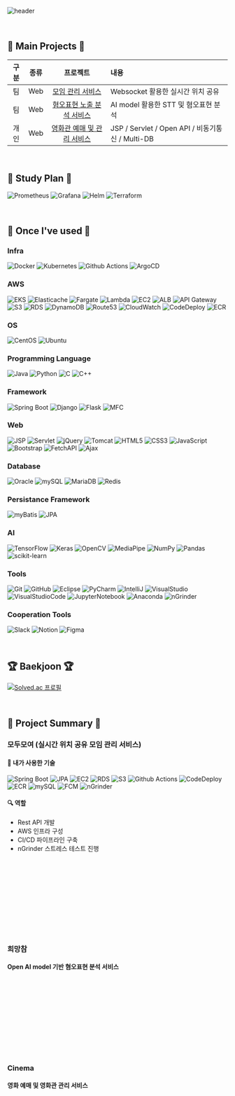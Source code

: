 ![header](https://capsule-render.vercel.app/api?type=rounded&color=timeGradient&text=Welcome%20to%20Jinhwan's%20GitHub%20👋&animation=twinkling&fontSize=40&fontAlignY=50&fontAlign=50&height=180)
<div align="left">
 
<br/>

## 🥕 Main Projects 🥕

|구분|종류|프로젝트|내용|
|:---:|:---:|:---:|:---|
|팀|Web|[모임 관리 서비스](#모두모여-(실시간-위치-공유-모임-관리-서비스))|Websocket 활용한 실시간 위치 공유|
|팀|Web|[혐오표현 노출 분석 서비스](#희망참)|AI model 활용한 STT 및 혐오표현 분석|
|개인|Web|[영화관 예매 및 관리 서비스](#Cinema)|JSP / Servlet / Open API / 비동기통신 / Multi-DB|

<br/>

## 📘 Study Plan 📘
![Prometheus](https://img.shields.io/badge/Prometheus-%23E6522C?style=flat-square&logo=prometheus&logoColor=white)
![Grafana](https://img.shields.io/badge/Grafana-%23F46800?style=flat-square&logo=grafana&logoColor=white)
![Helm](https://img.shields.io/badge/Helm-%230F1689?style=flat-square&logo=helm&logoColor=white)
![Terraform](https://img.shields.io/badge/Terraform-%23844FBA?style=flat-square&logo=terraform&logoColor=white)

<br/>
  
## 🔨 Once I've used 🔨

### Infra
![Docker](https://img.shields.io/badge/Docker-2496ED?style=flat&logo=Docker&logoColor=white)
![Kubernetes](https://img.shields.io/badge/Kubernetes-%23326CE5?style=flat-square&logo=kubernetes&logoColor=white)
![Github Actions](https://img.shields.io/badge/Github%20Actions-%232088FF?style=flat-square&logo=githubactions&logoColor=white)
![ArgoCD](https://img.shields.io/badge/ArgoCD-%23EF7B4D?style=flat-square&logo=argo&logoColor=white)

### AWS
![EKS](https://img.shields.io/badge/EKS-%23FF9900?style=flat-square&logo=amazoneks&logoColor=white)
![Elasticache](https://img.shields.io/badge/Elasticache-%23C925D1?style=flat-square&logo=amazonelasticache&logoColor=white)
![Fargate](https://img.shields.io/badge/Fargate-%23FF9900?style=flat-square&logo=awsfargate&logoColor=white)
![Lambda](https://img.shields.io/badge/Lambda-%23FF9900?style=flat-square&logo=awslambda&logoColor=white)
![EC2](https://img.shields.io/badge/EC2-%23FF9900?style=flat-square&logo=amazonec2&logoColor=white)
![ALB](https://img.shields.io/badge/ALB-%238C4FFF?style=flat-square&logo=awselasticloadbalancing&logoColor=white)
![API Gateway](https://img.shields.io/badge/API%20Gateway-%23FF4F8B?style=flat-square&logo=amazonapigateway&logoColor=white)
![S3](https://img.shields.io/badge/S3-%23569A31?style=flat-square&logo=amazons3&logoColor=white)
![RDS](https://img.shields.io/badge/RDS-%23527FFF?style=flat-square&logo=amazonrds&logoColor=white)
![DynamoDB](https://img.shields.io/badge/DynamoDB-%234053D6?style=flat-square&logo=amazondynamodb&logoColor=white)
![Route53](https://img.shields.io/badge/Route53-%238C4FFF?style=flat-square&logo=amazonroute53&logoColor=white)
![CloudWatch](https://img.shields.io/badge/CloudWatch-%23FF4F8B?style=flat-square&logo=amazoncloudwatch&logoColor=white)
![CodeDeploy](https://img.shields.io/badge/CodeDeploy-%23027E6F?style=flat-square&logoColor=white)
![ECR](https://img.shields.io/badge/ECR-%23FF9900?style=flat-square&logoColor=white)

### OS
![CentOS](https://img.shields.io/badge/CentOS-%23262577?style=flat-square&logo=centos&logoColor=white)
![Ubuntu](https://img.shields.io/badge/Ubuntu-%23E95420?style=flat-square&logo=ubuntu&logoColor=white)

### Programming Language
![Java](https://img.shields.io/badge/Java-007396?style=flat-square&logo=java&logoColor=white)
![Python](https://img.shields.io/badge/Python-3776AB?style=flat-square&logo=python&logoColor=white)
![C](https://img.shields.io/badge/C-%23A8B9CC?style=flat-square&logo=c&logoColor=white)
![C++](https://img.shields.io/badge/C%2B%2B-%2300599C?style=flat-square&logo=c%2B%2B&logoColor=white)

### Framework
![Spring Boot](https://img.shields.io/badge/SpringBoot-6DB33F?style=flat-square&logo=springboot&logoColor=white)
![Django](https://img.shields.io/badge/Django-%23092E20?style=flat-square&logo=django&logoColor=white)
![Flask](https://img.shields.io/badge/Flask-%23000000?style=flat-square&logo=flask&logoColor=white)
![MFC](https://img.shields.io/badge/MFC-%2300599C?style=flat-square&logoColor=white)

### Web
![JSP](https://img.shields.io/badge/JSP-6DB33F?style=flat-square&logoColor=white)
![Servlet](https://img.shields.io/badge/Servlet-%23E7282D?style=flat-square&logoColor=white)
![jQuery](https://img.shields.io/badge/jQuery-0769AD?style=flat-square&logo=jquery&logoColor=white)
![Tomcat](https://img.shields.io/badge/Tomcat-%23F8DC75?style=flat-square&logo=apachetomcat&logoColor=white)
![HTML5](https://img.shields.io/badge/HTML5-%23E34F26?style=flat-square&logo=html5&logoColor=white)
![CSS3](https://img.shields.io/badge/CSS3-%231572B6?style=flat-square&logo=css3&logoColor=white)
![JavaScript](https://img.shields.io/badge/JavaScript-F7DF1E?style=flat-square&logo=javascript&logoColor=black)
![Bootstrap](https://img.shields.io/badge/Bootstrap-%237952B3?style=flat-square&logo=bootstrap&logoColor=white)
![FetchAPI](https://img.shields.io/badge/FetchAPI-%23F5455C?style=flat-square&logoColor=white)
![Ajax](https://img.shields.io/badge/Ajax-%23F5455C?style=flat-square&logoColor=white)

### Database
![Oracle](https://img.shields.io/badge/Oracle-%23F80000?style=flat-square&logo=oracle&logoColor=white)
![mySQL](https://img.shields.io/badge/mySQL-%234479A1?style=flat-square&logo=mysql&logoColor=white)
![MariaDB](https://img.shields.io/badge/MariaDB-%23003545?style=flat-square&logo=mariadb&logoColor=white)
![Redis](https://img.shields.io/badge/Redis-FF4438?style=flat&logo=Redis&logoColor=white)

### Persistance Framework
![myBatis](https://img.shields.io/badge/myBatis-%23000000?style=flat-square&logoColor=white)
![JPA](https://img.shields.io/badge/JPA-%236DB33F?style=flat-square&logoColor=white)

### AI
![TensorFlow](https://img.shields.io/badge/TensorFlow-FF6F00?style=flat&logo=TensorFlow&logoColor=white)
![Keras](https://img.shields.io/badge/Keras-D00000?style=flat&logo=Keras&logoColor=white)
![OpenCV](https://img.shields.io/badge/OpenCV-5C3EE8?style=flat&logo=OpenCV&logoColor=white)
![MediaPipe](https://img.shields.io/badge/MediaPipe-EC9430?style=flat&logo=MediaPipe&logoColor=white)
![NumPy](https://img.shields.io/badge/NumPy-013243?style=flat&logo=numpy&logoColor=white)
![Pandas](https://img.shields.io/badge/Pandas-150458?style=flat&logo=pandas&logoColor=white)
![scikit-learn](https://img.shields.io/badge/scikit%20learn-%23F7931E?style=flat-square&logo=scikitlearn&logoColor=white)

### Tools
![Git](https://img.shields.io/badge/git-%23F05032?style=flat-square&logo=git&logoColor=white)
![GitHub](https://img.shields.io/badge/GitHub-181717?style=flat&logo=GitHub&logoColor=white)
![Eclipse](https://img.shields.io/badge/Eclipse-2C2255?style=flat&logo=Eclipse&logoColor=white)
![PyCharm](https://img.shields.io/badge/PyCharm-000000?style=flat&logo=PyCharm&logoColor=white)
![IntelliJ](https://img.shields.io/badge/IntelliJ-%23000000?style=flat-square&logo=intellijidea&logoColor=white)
![VisualStudio](https://img.shields.io/badge/Visual%20Studio-%238A3391?style=flat-square&logoColor=white)
![VisualStudioCode](https://img.shields.io/badge/Visual_Studio_Code-000000?style=flat&logo=Visual_Studio&logoColor=white)
![JupyterNotebook](https://img.shields.io/badge/Jupyter_Notebook-F37626?style=flat&logo=Jupyter&logoColor=white)
![Anaconda](https://img.shields.io/badge/Anaconda-44A833?style=flat&logo=Anaconda&logoColor=white)
![nGrinder](https://img.shields.io/badge/nGrinder-%2303C75A?style=flat-square&logo=naver&logoColor=white)

### Cooperation Tools
![Slack](https://img.shields.io/badge/Slack-4A154B?style=flat&logo=Slack&logoColor=white)
![Notion](https://img.shields.io/badge/Notion-000000?style=flat&logo=Notion&logoColor=white)
![Figma](https://img.shields.io/badge/Figma-%23F24E1E?style=flat-square&logo=figma&logoColor=white)


<br/>

## 🏆 Baekjoon 🏆

[![Solved.ac 프로필](http://mazassumnida.wtf/api/v2/generate_badge?boj=jhwan211)](https://solved.ac/jhwan211)

<br/>

## 🧾 Project Summary 🧾 

### 모두모여 (실시간 위치 공유 모임 관리 서비스)
#### 🔨 내가 사용한 기술
![Spring Boot](https://img.shields.io/badge/SpringBoot-6DB33F?style=flat-square&logo=springboot&logoColor=white)
![JPA](https://img.shields.io/badge/JPA-%236DB33F?style=flat-square&logoColor=white)
![EC2](https://img.shields.io/badge/EC2-%23FF9900?style=flat-square&logo=amazonec2&logoColor=white)
![RDS](https://img.shields.io/badge/RDS-%23527FFF?style=flat-square&logo=amazonrds&logoColor=white)
![S3](https://img.shields.io/badge/S3-%23569A31?style=flat-square&logo=amazons3&logoColor=white)
![Github Actions](https://img.shields.io/badge/Github%20Actions-%232088FF?style=flat-square&logo=githubactions&logoColor=white)
![CodeDeploy](https://img.shields.io/badge/CodeDeploy-%23027E6F?style=flat-square&logoColor=white)
![ECR](https://img.shields.io/badge/ECR-%23FF9900?style=flat-square&logoColor=white)
![mySQL](https://img.shields.io/badge/mySQL-%234479A1?style=flat-square&logo=mysql&logoColor=white)
![FCM](https://img.shields.io/badge/Firebase%20Cloud%20Messaging-%23DD2C00?style=flat-square&logo=firebase&logoColor=white)
![nGrinder](https://img.shields.io/badge/nGrinder-%2303C75A?style=flat-square&logo=naver&logoColor=white)

#### 🔍 역할
- Rest API 개발
- AWS 인프라 구성
- CI/CD 파이프라인 구축
- nGrinder 스트레스 테스트 진행 



<br/>
<br/>
<br/>
<br/>
<br/>
<br/>
<br/>
<br/>
<br/>
<br/>

### 희망참
#### Open AI model 기반 혐오표현 분석 서비스
<br/>
<br/>
<br/>
<br/>
<br/>
<br/>
<br/>
<br/>
<br/>
<br/>

### Cinema
#### 영화 예매 및 영화관 관리 서비스
<br/>
<br/>
<br/>
<br/>
<br/>
<br/>
<br/>
<br/>
<br/>
<br/>
